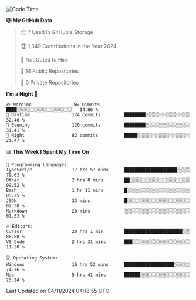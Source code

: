 <!--START_SECTION:waka-->
![Code Time](http://img.shields.io/badge/Code%20Time-6%2C305%20hrs%206%20mins-blue)

**🐱 My GitHub Data** 

> 📦 ? Used in GitHub's Storage 
 > 
> 🏆 1,349 Contributions in the Year 2024
 > 
> 🚫 Not Opted to Hire
 > 
> 📜 14 Public Repositories 
 > 
> 🔑 0 Private Repositories 
 > 
**I'm a Night 🦉** 

```text
🌞 Morning                56 commits          ████░░░░░░░░░░░░░░░░░░░░░   14.66 % 
🌆 Daytime                124 commits         ████████░░░░░░░░░░░░░░░░░   32.46 % 
🌃 Evening                120 commits         ████████░░░░░░░░░░░░░░░░░   31.41 % 
🌙 Night                  82 commits          █████░░░░░░░░░░░░░░░░░░░░   21.47 % 
```


📊 **This Week I Spent My Time On** 

```text
💬 Programming Languages: 
TypeScript               17 hrs 57 mins      ████████████████████░░░░░   79.63 % 
Other                    2 hrs 8 mins        ██░░░░░░░░░░░░░░░░░░░░░░░   09.52 % 
Bash                     1 hr 11 mins        █░░░░░░░░░░░░░░░░░░░░░░░░   05.25 % 
JSON                     33 mins             █░░░░░░░░░░░░░░░░░░░░░░░░   02.50 % 
Markdown                 20 mins             ░░░░░░░░░░░░░░░░░░░░░░░░░   01.53 % 

🔥 Editors: 
Cursor                   20 hrs 1 min        ██████████████████████░░░   88.80 % 
VS Code                  2 hrs 31 mins       ███░░░░░░░░░░░░░░░░░░░░░░   11.20 % 

💻 Operating System: 
Windows                  16 hrs 52 mins      ███████████████████░░░░░░   74.76 % 
Mac                      5 hrs 41 mins       ██████░░░░░░░░░░░░░░░░░░░   25.24 % 
```


 Last Updated on 04/11/2024 04:18:55 UTC
<!--END_SECTION:waka-->


